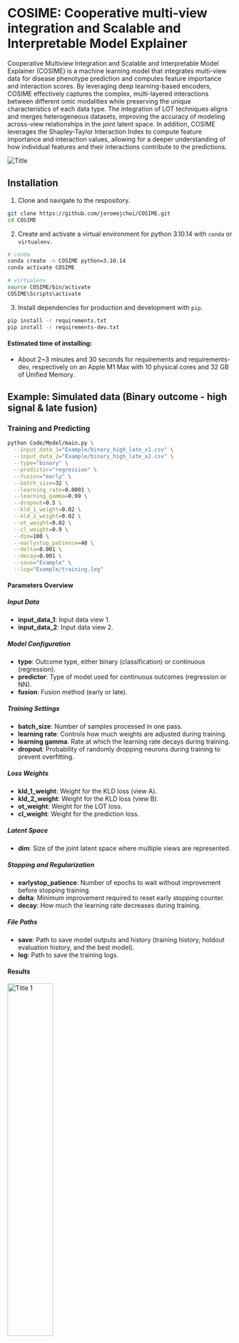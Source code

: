 # COSIME: Cooperative multi-view integration and Scalable and Interpretable Model Explainer

Cooperative Multiview Integration and Scalable and Interpretable Model Explainer (COSIME) is a machine learning model that integrates multi-view data for disease phenotype prediction and computes feature importance and interaction scores. By leveraging deep learning-based encoders, COSIME effectively captures the complex, multi-layered interactions between different omic modalities while preserving the unique characteristics of each data type. The integration of LOT techniques aligns and merges heterogeneous datasets, improving the accuracy of modeling across-view relationships in the joint latent space. In addition, COSIME leverages the Shapley-Taylor Interaction Index to compute feature importance and interaction values, allowing for a deeper understanding of how individual features and their interactions contribute to the predictions.

![Title](Images/Fig1_Coop_Git.png "Title")

## Installation
1. Clone and navigate to the respository.
```bash
git clone https://github.com/jeromejchoi/COSIME.git
cd COSIME
```
2. Create and activate a virtual environment for python 3.10.14 with `conda` or `virtualenv`.
```bash
# conda
conda create -n COSIME python=3.10.14
conda activate COSIME

# virtualenv
source COSIME/bin/activate
COSIME\Scripts\activate
```
3. Install dependencies for production and development with `pip`.
```bash
pip install -r requirements.txt
pip install -r requirements-dev.txt
```
#### Estimated time of installing:
- About 2~3 minutes and 30 seconds for requirements and requirements-dev, respectively on an Apple M1 Max with 10 physical cores and 32 GB of Unified Memory.

## Example: Simulated data (Binary outcome - high signal & late fusion)
### Training and Predicting
```bash
python Code/Model/main.py \
  --input_data_1="Example/binary_high_late_x1.csv" \
  --input_data_2="Example/binary_high_late_x2.csv" \
  --type="binary" \
  --predictor="regression" \
  --fusion="early" \
  --batch_size=32 \
  --learning_rate=0.0001 \
  --learning_gamma=0.99 \
  --dropout=0.5 \
  --kld_1_weight=0.02 \
  --kld_2_weight=0.02 \
  --ot_weight=0.02 \
  --cl_weight=0.9 \
  --dim=100 \
  --earlystop_patience=40 \
  --delta=0.001 \
  --decay=0.001 \
  --save="Example" \
  --log="Example/training.log"
```
#### Parameters Overview

##### Input Data
- **input_data_1**: Input data view 1.
- **input_data_2**: Input data view 2.

##### Model Configuration
- **type**: Outcome type, either binary (classification) or continuous (regression).
- **predictor**: Type of model used for continuous outcomes (regression or NN).
- **fusion**: Fusion method (early or late).

##### Training Settings
- **batch_size**: Number of samples processed in one pass.
- **learning rate**: Controls how much weights are adjusted during training.
- **learning gamma**: Rate at which the learning rate decays during training.
- **dropout**: Probability of randomly dropping neurons during training to prevent overfitting.

##### Loss Weights
- **kld_1_weight**: Weight for the KLD loss (view A).
- **kld_2_weight**: Weight for the KLD loss (view B).
- **ot_weight**: Weight for the LOT loss.
- **cl_weight**: Weight for the prediction loss.

##### Latent Space
- **dim**: Size of the joint latent space where multiple views are represented.

##### Stopping and Regularization
- **earlystop_patience**: Number of epochs to wait without improvement before stopping training.
- **delta**: Minimum improvement required to reset early stopping counter.
- **decay**: How much the learning rate decreases during training.

##### File Paths
- **save**: Path to save model outputs and history (training history, holdout evaluation history, and the best model).
- **log**: Path to save the training logs.


#### Results
<p style="text-align: left;">
  <img src="Images/box_binary_high_late.png" alt="Title 1" width="45%" />
</p>
<p style="text-align: left;">
  Holdout evaluation (5-fold CV)
</p>

#### Estimated time of running:
- About 1.5 hours on an Apple M1 Max with 10 physical cores and 32 GB of Unified Memory.
- About 0.9 hours on an Intel Xeon Gold 6140 system with 36 physical cores, 200 GB of RAM, and 25.3 MB of L3 cache.


### Computing Feature Importance and Interaction
```bash
python Code/Explainer/main.py \
--input_data="Example/binary_high_late.df.csv" \
--input_model="Example/best_model_binary_high_late.pt" \
--model_script_path="Example/model_binary_high_late.py" \
--input_dims="100,100" \
--fusion="late" \
--dim 150 \
--dropout 0.5 \
--mc_iterations 50 \
--batch_size 32 \
--max_memory_usage_gb 2 \
--interaction True \
--save="Example" \
--log="Example/binary_high_late.log"
```
#### Parameters Overview

##### Input Data and Model
- **input_data**: Holdout multi-view dataset (without labels).
- **input_model**: Trained model.
- **model_script_path**: Model class used in training the model.
- **input_dims**: Dimensions in two input data views.

##### Model Configuration
- **fusion**: Fusion method (early or late).
- **dim**: Size of the joint latent space where multiple views are represented.
- **dropout**: Probability of randomly dropping neurons during training to prevent overfitting.

##### Monte Carlo Sampling and Memory
- **mc_iterations**: Number of Monte Carlo sampling iterations.
- **batch_size**: Number of samples processed together in one forward pass through the model.
- **max_memory_usage_gb**: Xaximum memory usage in gigabytes (GB) for the model during computation
- **interaction**: Compute both feature importance and pairwise feature interaction (True) or just feature importance (False).

##### File Paths
- **save**: Path to save the outputs.
- **log**: Path to save the training logs.

  
#### Results
| ![Title 1](Images/FI_binary_high_A.png "Title 1") | ![Title 2](Images/FI_binary_high_B.png "Title 2") |
|:-------------------------------------------------:|:-------------------------------------------------:|
| Top 20 absoulte feature importance values (View A) | Top 20 absoulte feature importance values (View B) |

| ![Title 3](Images/SI_binary_high_A.png "Title 3") | ![Title 4](Images/SI_binary_high_B.png "Title 4") |
|:-------------------------------------------------:|:-------------------------------------------------:|
| Pairwise feature interactions for the first 50 features (View A) | Pairwise feature interactions for the first 50 features (View B) |

#### Estimated time of running:
- About 7.53 hours on an Apple M1 Max with 10 physical cores and 32 GB of Unified Memory.
- About 4.44 hours on an Intel Xeon Gold 6140 system with 36 physical cores, 200 GB of RAM, and 25.3 MB of L3 cache.


## References
Dhamdhere, K., Agarwal, A. & Sundararajan, M. The Shapley Taylor Interaction Index Ver- sion Number: 2. (2019).
